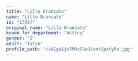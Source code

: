 ```yaml
---
title: "Lillo Brancato"
name: "Lillo Brancato"
id: "17917"
original_name: "Lillo Brancato"
known_for_department: "Acting"
gender: "2"
adult: "false"
profile_path: "/vUIga1je7MRsPSeJJvmtIpxfyRo.jpg"
---
```

